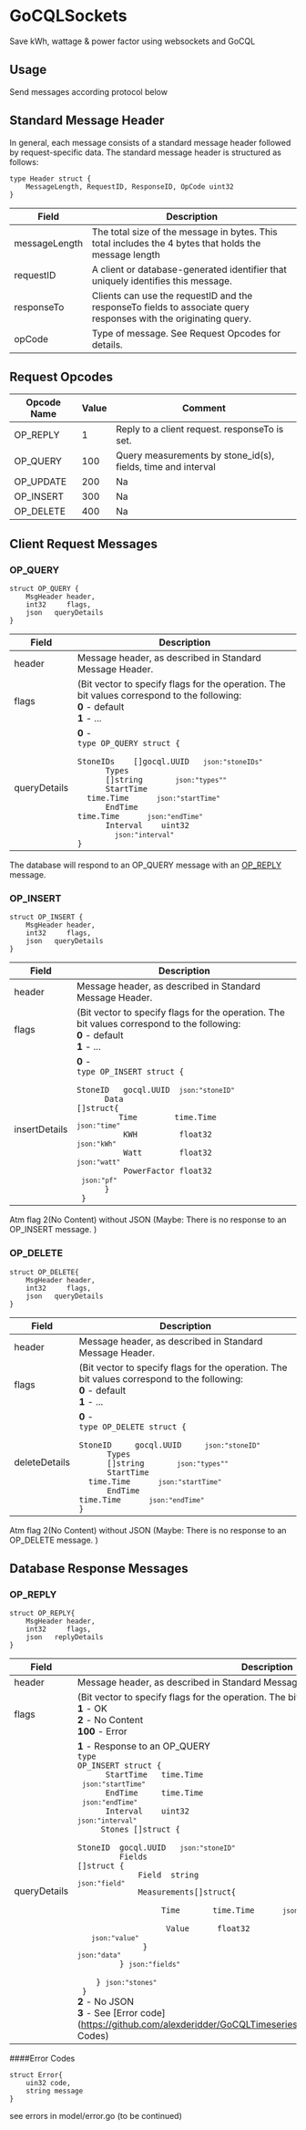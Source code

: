 
# GoCQLSockets

Save kWh, wattage & power factor using websockets and GoCQL

## Usage

Send messages according protocol below

## Standard Message Header
In general, each message consists of a standard message header followed by request-specific data. The standard message header is structured as follows:

```golang
type Header struct {
	MessageLength, RequestID, ResponseID, OpCode uint32
}
```

Field | Description
------------ | -------------
messageLength | The total size of the message in bytes. This total includes the 4 bytes that holds the message length
requestID | A client or database-generated identifier that uniquely identifies this message.
responseTo | Clients can use the requestID and the responseTo fields to associate query responses with the originating query.
opCode | Type of message. See Request Opcodes for details.

## Request Opcodes
Opcode Name | Value | Comment
------------ | ------------- | -------------
OP_REPLY | 1 | Reply to a client request. responseTo is set.
OP_QUERY | 100 | Query measurements by stone_id(s), fields, time and interval
OP_UPDATE | 200 | Na
OP_INSERT | 300 | Na
OP_DELETE | 400 | Na

## Client Request Messages
###  OP_QUERY
```golang
struct OP_QUERY {
    MsgHeader header,
    int32     flags,
    json   queryDetails
}
```

Field | Description
------------ | -------------
header | Message header, as described in Standard Message Header.
flags | (Bit vector to specify flags for the operation. The bit values correspond to the following: <br>  **0** - default <br>  **1** -  ...
queryDetails| **0** - <br><code>type OP_QUERY struct { <br> &nbsp;&nbsp;&nbsp;&nbsp; StoneIDs &nbsp;&nbsp; []gocql.UUID &nbsp;  `json:"stoneIDs"` <br> &nbsp;&nbsp;&nbsp;&nbsp; Types &nbsp;&nbsp; &nbsp;&nbsp; []string &nbsp; &nbsp; &nbsp; `json:"types""` <br> &nbsp;&nbsp;&nbsp;&nbsp; StartTime &nbsp;&nbsp;time.Time &nbsp; &nbsp;&nbsp; `json:"startTime"` <br> &nbsp;&nbsp;&nbsp;&nbsp; EndTime &nbsp;&nbsp;&nbsp; time.Time &nbsp; &nbsp; &nbsp;`json:"endTime"` <br> &nbsp;&nbsp;&nbsp;&nbsp; Interval &nbsp;&nbsp; uint32 &nbsp; &nbsp; &nbsp; &nbsp; `json:"interval"` <br>} </code>

The database will respond to an OP_QUERY message with an [OP_REPLY](https://github.com/alexderidder/GoCQLTimeseries/blob/master/README.md/###OP_REPLY) message.
			
###  OP_INSERT 
```golang
struct OP_INSERT {
    MsgHeader header,
    int32     flags,
    json   queryDetails
}
```

Field | Description
------------ | -------------
header | Message header, as described in Standard Message Header.
flags | (Bit vector to specify flags for the operation. The bit values correspond to the following: <br>  **0** - default <br>  **1** -  ...
insertDetails| **0** - <br><code>type OP_INSERT struct { <br> &nbsp;&nbsp;&nbsp;&nbsp; StoneID &nbsp; gocql.UUID &nbsp;`json:"stoneID"` <br> &nbsp;&nbsp;&nbsp;&nbsp; Data []struct{ <br>&nbsp;&nbsp;&nbsp;&nbsp;&nbsp;&nbsp;&nbsp;&nbsp; Time&nbsp; &nbsp; &nbsp; &nbsp;  time.Time &nbsp;&nbsp; `json:"time"`<br> &nbsp;&nbsp;&nbsp;&nbsp;&nbsp;&nbsp;&nbsp;&nbsp; KWH&nbsp; &nbsp; &nbsp; &nbsp; &nbsp;float32 &nbsp; &nbsp;&nbsp; `json:"kWh"` <br> &nbsp;&nbsp;&nbsp;&nbsp;&nbsp;&nbsp;&nbsp;&nbsp; Watt &nbsp; &nbsp; &nbsp; &nbsp;float32 &nbsp; &nbsp;&nbsp; `json:"watt"` <br> &nbsp;&nbsp;&nbsp;&nbsp;&nbsp;&nbsp;&nbsp;&nbsp; PowerFactor float32 &nbsp; &nbsp; &nbsp;`json:"pf"`<br> &nbsp;&nbsp;&nbsp;&nbsp; } <br>	} </code>
			
Atm flag 2(No Content) without JSON (Maybe: There is no response to an OP_INSERT message. ) 

###  OP_DELETE
```golang
struct OP_DELETE{
    MsgHeader header,
    int32     flags,
    json   queryDetails
}
```

Field | Description
------------ | -------------
header | Message header, as described in Standard Message Header.
flags | (Bit vector to specify flags for the operation. The bit values correspond to the following: <br>  **0** - default <br>  **1** -  ...
deleteDetails| **0** - <br><code>type OP_DELETE struct { <br> &nbsp;&nbsp;&nbsp;&nbsp; StoneID &nbsp;&nbsp;&nbsp; gocql.UUID &nbsp;&nbsp;&nbsp;  `json:"stoneID"` <br> &nbsp;&nbsp;&nbsp;&nbsp; Types &nbsp;&nbsp; &nbsp;&nbsp; []string &nbsp; &nbsp; &nbsp; `json:"types""` <br> &nbsp;&nbsp;&nbsp;&nbsp; StartTime &nbsp;&nbsp;time.Time &nbsp; &nbsp;&nbsp; `json:"startTime"` <br> &nbsp;&nbsp;&nbsp;&nbsp; EndTime &nbsp;&nbsp;&nbsp; time.Time &nbsp; &nbsp; &nbsp;`json:"endTime"`  <br>} </code>

Atm flag 2(No Content) without JSON (Maybe: There is no response to an OP_DELETE message. )

##  Database Response Messages
###  OP_REPLY

```golang
struct OP_REPLY{
    MsgHeader header,
    int32     flags,
    json   replyDetails
}
```
Field | Description
------------ | -------------
header | Message header, as described in Standard Message Header.
flags | (Bit vector to specify flags for the operation. The bit values correspond to the following: <br>  **1** -  OK <br>  **2** -  No Content <br>  **100** -  Error
queryDetails|  **1** - Response to an OP_QUERY  <br> <code>type OP_INSERT struct { <br> &nbsp;&nbsp;&nbsp;&nbsp; StartTime &nbsp;&nbsp;time.Time &nbsp;`json:"startTime"` <br> &nbsp;&nbsp;&nbsp;&nbsp; EndTime &nbsp;&nbsp;&nbsp; time.Time &nbsp;`json:"endTime"` <br> &nbsp;&nbsp;&nbsp;&nbsp; Interval &nbsp; &nbsp;uint32 &nbsp; &nbsp; `json:"interval"` <br>&nbsp;&nbsp;&nbsp;&nbsp; Stones []struct { <br>&nbsp;&nbsp;&nbsp;&nbsp;&nbsp;&nbsp;&nbsp;&nbsp; StoneID&nbsp; gocql.UUID &nbsp;&nbsp;`json:"stoneID"`<br>&nbsp;&nbsp;&nbsp;&nbsp;&nbsp;&nbsp;&nbsp;&nbsp; Fields &nbsp; []struct { <br>&nbsp;&nbsp;&nbsp;&nbsp;&nbsp;&nbsp;&nbsp;&nbsp; &nbsp;&nbsp;&nbsp;&nbsp;Field&nbsp;&nbsp;string &nbsp; &nbsp;&nbsp; `json:"field"`<br>&nbsp;&nbsp;&nbsp;&nbsp;&nbsp;&nbsp;&nbsp;&nbsp; &nbsp;&nbsp;&nbsp; Measurements[]struct{  <br> &nbsp;&nbsp;&nbsp;&nbsp;&nbsp;&nbsp;&nbsp;&nbsp;&nbsp;&nbsp;&nbsp;&nbsp;&nbsp;&nbsp;&nbsp;&nbsp;&nbsp;&nbsp;Time&nbsp; &nbsp; &nbsp; &nbsp;time.Time &nbsp; &nbsp;&nbsp; `json:"time"` <br> &nbsp;&nbsp;&nbsp;&nbsp;&nbsp;&nbsp;&nbsp;&nbsp;&nbsp;&nbsp;&nbsp;&nbsp;&nbsp;&nbsp;&nbsp;&nbsp;&nbsp; Value &nbsp;&nbsp;&nbsp;&nbsp; float32 &nbsp; &nbsp; &nbsp;&nbsp;&nbsp;`json:"value"`<br> &nbsp;&nbsp;&nbsp;&nbsp;&nbsp;&nbsp;&nbsp; &nbsp;&nbsp;&nbsp;&nbsp; } `json:"data"`<br>&nbsp;&nbsp;&nbsp;&nbsp;&nbsp;&nbsp;&nbsp;&nbsp; } `json:"fields"`<br> &nbsp;&nbsp;&nbsp; } `json:"stones"` <br>	} </code>  <br> **2** - No JSON <br> **3** - See  [Error code](https://github.com/alexderidder/GoCQLTimeseries/blob/master/README.md/####Error Codes)

####Error Codes

```golang
struct Error{
    uin32 code,
    string message
}
```

see errors in model/error.go (to be continued)